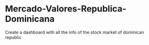 # Mercado-Valores-Republica-Dominicana
Create a dashboard with all the info of the stock market of dominican republic
